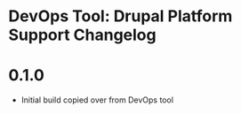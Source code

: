 DevOps Tool: Drupal Platform Support Changelog
==============================================

# 0.1.0
- Initial build copied over from DevOps tool
